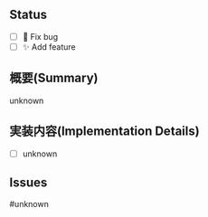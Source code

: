 ## Status
- [ ] :bug: Fix bug
- [ ] :sparkles: Add feature

## 概要(Summary)
<!-- このプルリクエストで実装した内容を端的に記述 -->
<!-- A brief description of what was implemented in this pull request -->
unknown

## 実装内容(Implementation Details)
<!-- 実装した内容をチェックボックス形式で記述 -->
<!-- Description of implemented contents in check box format -->
- [ ] unknown

## Issues
<!-- このプルリクエストに関連するIssue番号(#XX) -->
<!-- Issue number(#XX) associated with this pull request -->
#unknown